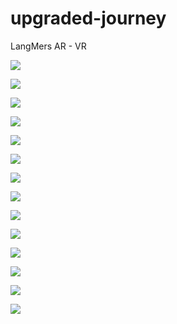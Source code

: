 # upgraded-journey
LangMers AR - VR

![](https://cdn.mathpix.com/snip/images/s-ahCiKxpdFhJGX6cFppLNDp39QrmA7G3YFNRnBdtao.original.fullsize.png)

![](https://cdn.mathpix.com/snip/images/GSv58MS1Cx6SXOn2tZF7SmG5NxpClGTyANFZDePPxVg.original.fullsize.png)

![](https://cdn.mathpix.com/snip/images/Nn2GgrWwtZy3n6kLW8AFMAYa7MjTlHYd3lHQYFmEqFU.original.fullsize.png)

![](https://cdn.mathpix.com/snip/images/uw4CG6jvQe-lIhYj1SuPhzB2RODydTscLvx0DGkWsIk.original.fullsize.png)

![](https://cdn.mathpix.com/snip/images/p4ijGZUexLkxkH7wpFYu_UpvlM2xzQ2i9KIlIXW2llk.original.fullsize.png)

![](https://cdn.mathpix.com/snip/images/pnFSKCwTEhXof9MA6eZ_WwtZZJDbPVWhQQHJz9KMFVA.original.fullsize.png)

![](https://cdn.mathpix.com/snip/images/6YgU-R05wsPhDw2ELvID8gsPm48Yadlg4i99Spx32-U.original.fullsize.png)

![](https://cdn.mathpix.com/snip/images/7ZLxJLgu60J4_mZRoRulayu3PT4eVul0TxHIeK42Yu8.original.fullsize.png)

![](https://cdn.mathpix.com/snip/images/ZnIMQU8PgPHI__JQ1uHXV18flwwIUddIhCzDoxLBBS8.original.fullsize.png)

![](https://cdn.mathpix.com/snip/images/wn76lmIdbrtZOIeGpr88ysChKhq5jrVl_l9Okry70BM.original.fullsize.png)

![](https://cdn.mathpix.com/snip/images/I-6XtrtDQiYs1EPcUKsnFQjkeogrLSvqiyAbqkBopOI.original.fullsize.png)

![](https://cdn.mathpix.com/snip/images/zD33JEHS8fJDIgGYvMEazg2hOWrVHxOf979G8bG2nDk.original.fullsize.png)

![](https://cdn.mathpix.com/snip/images/s7tFCL9HYql1kmpOF7J2WP6gkgyYUsTtc6a6PlLEFLw.original.fullsize.png)

![](https://cdn.mathpix.com/snip/images/zRVhr50QL985owKv5llj-ro2vcHutpfVmrVc2uyEd8c.original.fullsize.png)
